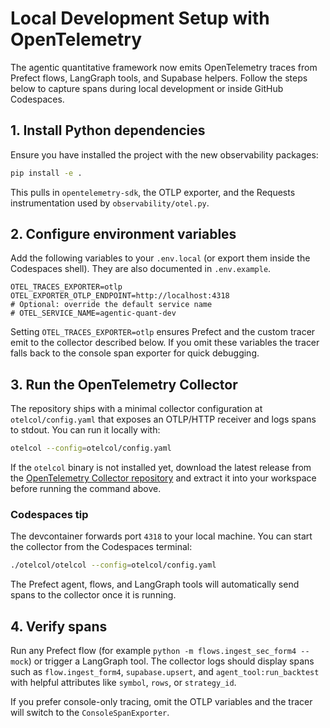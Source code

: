 # Local Development Setup with OpenTelemetry

The agentic quantitative framework now emits OpenTelemetry traces from Prefect flows,
LangGraph tools, and Supabase helpers. Follow the steps below to capture spans during
local development or inside GitHub Codespaces.

## 1. Install Python dependencies

Ensure you have installed the project with the new observability packages:

```bash
pip install -e .
```

This pulls in `opentelemetry-sdk`, the OTLP exporter, and the Requests instrumentation
used by `observability/otel.py`.

## 2. Configure environment variables

Add the following variables to your `.env.local` (or export them inside the Codespaces
shell). They are also documented in `.env.example`.

```env
OTEL_TRACES_EXPORTER=otlp
OTEL_EXPORTER_OTLP_ENDPOINT=http://localhost:4318
# Optional: override the default service name
# OTEL_SERVICE_NAME=agentic-quant-dev
```

Setting `OTEL_TRACES_EXPORTER=otlp` ensures Prefect and the custom tracer emit to the
collector described below. If you omit these variables the tracer falls back to the
console span exporter for quick debugging.

## 3. Run the OpenTelemetry Collector

The repository ships with a minimal collector configuration at `otelcol/config.yaml`
that exposes an OTLP/HTTP receiver and logs spans to stdout. You can run it locally with:

```bash
otelcol --config=otelcol/config.yaml
```

If the `otelcol` binary is not installed yet, download the latest release from the
[OpenTelemetry Collector repository](https://github.com/open-telemetry/opentelemetry-collector-releases)
and extract it into your workspace before running the command above.

### Codespaces tip

The devcontainer forwards port `4318` to your local machine. You can start the collector
from the Codespaces terminal:

```bash
./otelcol/otelcol --config=otelcol/config.yaml
```

The Prefect agent, flows, and LangGraph tools will automatically send spans to the
collector once it is running.

## 4. Verify spans

Run any Prefect flow (for example `python -m flows.ingest_sec_form4 --mock`) or trigger a
LangGraph tool. The collector logs should display spans such as `flow.ingest_form4`,
`supabase.upsert`, and `agent_tool:run_backtest` with helpful attributes like `symbol`,
`rows`, or `strategy_id`.

If you prefer console-only tracing, omit the OTLP variables and the tracer will switch to
the `ConsoleSpanExporter`.
